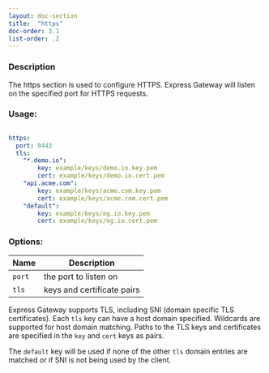 ```yaml
---
layout: doc-section
title:  "https"
doc-order: 3.1
list-order: .2
---
```


### Description

The https section is used to configure HTTPS. Express Gateway will listen on the specified port for HTTPS requests.

### Usage:

```yaml

https:
  port: 9443
  tls:
    "*.demo.io":
        key: example/keys/demo.io.key.pem
        cert: example/keys/demo.io.cert.pem
    "api.acme.com":
        key: example/keys/acme.com.key.pem
        cert: example/keys/acme.com.cert.pem
    "default":
        key: example/keys/eg.io.key.pem
        cert: example/keys/eg.io.cert.pem

```

### Options:

| Name   | Description                |
|---     |---                         |
| `port` | the port to listen on      |
| `tls`  | keys and certificate pairs |

Express Gateway supports TLS, including SNI (domain specific TLS certificates). Each `tls` key can have a host domain specified.  Wildcards are supported for host domain matching. Paths to the TLS keys and certificates are specified in the `key` and `cert` keys as pairs.

The `default` key will be used if none of the other `tls` domain entries are matched or if SNI is not being used by the client.


